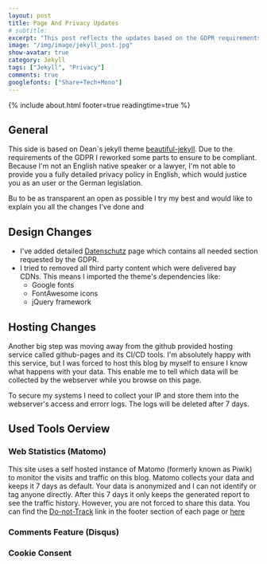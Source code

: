 ```yaml
---
layout: post
title: Page And Privacy Updates
# subtitle:
excerpt: "This post reflects the updates based on the GDPR requirements and policy changes."
image: "/img/image/jekyll_post.jpg"
show-avatar: true
category: Jekyll
tags: ["Jekyll", "Privacy"]
comments: true
googlefonts: ["Share+Tech+Mono"]
---
```


{% include about.html footer=true readingtime=true %}

## General

This side is based on Dean`s jekyll theme [beautiful-jekyll](). Due to the requirements of the GDPR I
reworked some parts to ensure to be compliant. Because I'm not an English native speaker or a lawyer, I'm not able to
provide you a fully detailed privacy policy in English, which would justice you as an user or the German legislation.

Bu to be as transparent an open as possible I try my best and would like to explain you all the changes I've done
and


## Design Changes

- I've added detailed [Datenschutz](/datenschutz) page which contains all needed section requested by the GDPR.
- I tried to removed all third party content which were delivered bay CDNs. This means I imported the theme's dependencies like:
  - Google fonts
  - FontAwesome icons
  - jQuery framework

## Hosting Changes

Another big step was moving away from the github provided hosting service called github-pages and its CI/CD tools.
I'm absolutely happy with this service, but I was forced to host this blog by myself to ensure I know what happens with your data.
This enable me to tell which data will be collected by the webserver while you browse on this page.

To secure my systems I need to collect your IP and store them into the webserver's access and errorr logs.
The logs will be deleted after 7 days.

## Used Tools Oerview

### Web Statistics (Matomo)

This site uses a self hosted instance of Matomo (formerly known as Piwik) to monitor the visits and traffic on this
blog. Matomo collects your data and keeps it 7 days as default. Your data is anonymized and I can not identify or
tag anyone directly. After this 7 days it only keeps the generated report to see the traffic history. However,
you are not forced to share this data. You can find the [Do-not-Track](http://piwik.beaver-net.ovh/index.php?module=CoreAdminHome&action=optOut) link in the footer section of each page or
[here]()

### Comments Feature (Disqus)

### Cookie Consent
